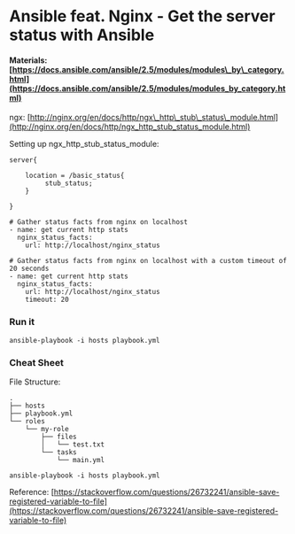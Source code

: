 # Ansible feat. Nginx - Get the server status with Ansible

#### Materials: [https://docs.ansible.com/ansible/2.5/modules/modules\_by\_category.html](https://docs.ansible.com/ansible/2.5/modules/modules_by_category.html)

ngx: [http://nginx.org/en/docs/http/ngx\_http\_stub\_status\_module.html](http://nginx.org/en/docs/http/ngx_http_stub_status_module.html)

Setting up ngx\_http\_stub\_status\_module:

```
server{

    location = /basic_status{
         stub_status;   
    }

}
```



```text
# Gather status facts from nginx on localhost
- name: get current http stats
  nginx_status_facts:
    url: http://localhost/nginx_status

# Gather status facts from nginx on localhost with a custom timeout of 20 seconds
- name: get current http stats
  nginx_status_facts:
    url: http://localhost/nginx_status
    timeout: 20
```

### Run it

```text
ansible-playbook -i hosts playbook.yml
```

### Cheat Sheet

File Structure:

```text
.
├── hosts
├── playbook.yml
└── roles
    └── my-role
        ├── files
        │   └── test.txt
        └── tasks
            └── main.yml
```

```text
ansible-playbook -i hosts playbook.yml
```

Reference: [https://stackoverflow.com/questions/26732241/ansible-save-registered-variable-to-file](https://stackoverflow.com/questions/26732241/ansible-save-registered-variable-to-file)


